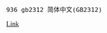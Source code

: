 <font size=4 face='楷体'>

~~~  
936 gb2312 简体中文(GB2312)  
~~~  

[Link](https://blog.csdn.net/adsadadaddadasda/article/details/80770528)